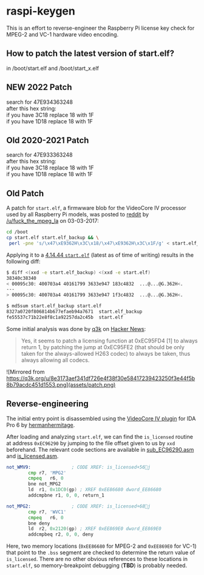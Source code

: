 # raspi-keygen

This is an effort to reverse-engineer the Raspberry Pi license key check for
MPEG-2 and VC-1 hardware video encoding.

## How to patch the latest version of start.elf?<br>
in /boot/start.elf and /boot/start_x.elf<br>

## NEW 2022 Patch
search for 47E934363248<br>
after this hex string:<br>
if you have 3C18 replace 18 with 1F<br>
if you have 1D18 replace 18 with 1F<br>

## Old 2020-2021 Patch
search for 47E933363248<br>
after this hex string:<br>
if you have 3C18 replace 18 with 1F<br>
if you have 1D18 replace 18 with 1F<br>

## Old Patch

A patch for `start.elf`, a firmwware blob for the VideoCore IV processor used by
all Raspberry Pi models, was posted to 
[reddit](https://www.reddit.com/r/raspberry_pi/comments/5x7xbo/patch_for_mpeg2_vc1_license/)
by [/u/fuck_the_mpeg_la](https://www.reddit.com/user/fuck_the_mpeg_la)
on 03-03-2017:

```bash
cd /boot
cp start.elf start.elf_backup && \
 perl -pne 's/\x47\xE9362H\x3C\x18/\x47\xE9362H\x3C\x1F/g' < start.elf_backup > start.elf
```

Applying it to a
[4.14.44 `start.elf`](https://github.com/raspberrypi/firmware/blob/a154f2136850dba827cf4bc40794854376902cbd/boot/start.elf)
(latest as of time of writing) results in the following diff:
```bash
$ diff <(xxd -e start.elf_backup) <(xxd -e start.elf)
38340c38340
< 00095c30: 400703a4 40161799 3633e947 183c4832  ...@...@G.362H<.
---
> 00095c30: 400703a4 40161799 3633e947 1f3c4832  ...@...@G.362H<.
```

```bash
$ md5sum start.elf_backup start.elf
8327a0720f806814b677efaeb94a7671  start.elf_backup
fe55537c71b22e8f8c1a92257da2c45b  start.elf
```

Some initial analysis was done by [q3k](https://news.ycombinator.com/user?id=q3k)
on [Hacker News](https://news.ycombinator.com/item?id=16383368):

>Yes, it seems to patch a licensing function at 0xEC95FD4 [1] to always return 1,
>by patching the jump at 0xEC95FE2 (that should be only taken for the always-allowed H263 codec)
>to always be taken, thus always allowing all codecs.

![Mirrored from https://q3k.org/u/8e3173aef341df726e4f38f30e58417239423250f3e44f5b8b79acdc451d1553.png](assets/patch.png)

## Reverse-engineering

The initial entry point is disassembled using the 
[VideoCore IV plugin](https://github.com/hermanhermitage/videocoreiv/tree/master/idaplugin)
for IDA Pro 6 by [hermanhermitage](https://github.com/hermanhermitage).

After loading and analyzing `start.elf`, we can find the `is_licensed` routine
at address `0xEC96290` by jumping to the file offset given to us by `xxd`
beforehand. The relevant code sections are available in
[sub_EC96290.asm](sub_EC96290.asm) and [is_licensed.asm](is_licensed.asm).

```asm
not_WMV9:				; CODE XREF: is_licensed+56j
		cmp	r7, 'MPG2'
		cmpeq	r6, 0
		bne	not_MPG2
		ld	r1, 0x1DC0(gp) ; XREF 0xEE86680	dword_EE86680
		addcmpbne r1, 0, 0, return_1

not_MPG2:				; CODE XREF: is_licensed+68j
		cmp	r7, 'WVC1'
		cmpeq	r6, 0
		bne	deny
		ld	r2, 0x2120(gp) ; XREF 0xEE869E0	dword_EE869E0
		addcmpbeq r2, 0, 0, deny
```

Here, two memory locations (`0xEE86680` for MPEG-2 and `0xEE869E0` for VC-1)
that point to the `.bss` segment are checked to determine the return value of
`is_licensed`. There are no other obvious references to these locations in
`start.elf`, so memory-breakpoint debugging (**TBD**) is probably needed.
